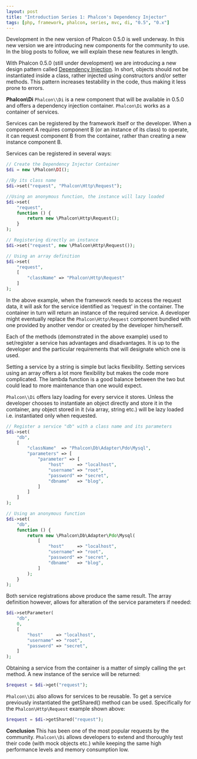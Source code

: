 ```yaml
---
layout: post
title: "Introduction Series 1: Phalcon's Dependency Injector"
tags: [php, framework, phalcon, series, mvc, di, "0.5", "0.x"]
---
```

Development in the new version of Phalcon 0.5.0 is well underway. In this new version we are introducing new components for the community to use. In the blog posts to follow, we will explain these new features in length.

With Phalcon 0.5.0 (still under development) we are introducing a new design pattern called [Dependency Injection](https://en.wikipedia.org/wiki/Dependency_injection). In short, objects should not be instantiated inside a class, rather injected using constructors and/or setter methods. This pattern increases testability in the code, thus making it less prone to errors.

<!--more-->
**Phalcon\Di**
`Phalcon\\Di` is a new component that will be available in 0.5.0 and offers a dependency injection container. `Phalcon\Di` works as a container of services.

Services can be registered by the framework itself or the developer. When a component A requires component B (or an instance of its class) to operate, it can request component B from the container, rather than creating a new instance component B.

Services can be registered in several ways:

```php
// Create the Dependency Injector Container
$di = new \Phalcon\DI();

//By its class name
$di->set("request", "Phalcon\Http\Request");

//Using an anonymous function, the instance will lazy loaded
$di->set(
    "request", 
    function () {
        return new \Phalcon\Http\Request();
    }
);

// Registering directly an instance
$di->set("request", new \Phalcon\Http\Request());

// Using an array definition
$di->set(
    "request", 
    [
        "className" => "Phalcon\Http\Request"
    ]
);
```

In the above example, when the framework needs to access the request data, it will ask for the service identified as ‘request' in the container. The container in turn will return an instance of the required service. A developer might eventually replace the `Phalcon\Http\Request` component bundled with one provided by another vendor or created by the developer him/herself.

Each of the methods (demonstrated in the above example) used to set/register a service has advantages and disadvantages. It is up to the developer and the particular requirements that will designate which one is used. 

Setting a service by a string is simple but lacks flexibility. Setting services using an array offers a lot more flexibility but makes the code more complicated. The lambda function is a good balance between the two but could lead to more maintenance than one would expect.

`Phalcon\\Di` offers lazy loading for every service it stores. Unless the developer chooses to instantiate an object directly and store it in the container, any object stored in it (via array, string etc.) will be lazy loaded i.e. instantiated only when requested.

```php
// Register a service "db" with a class name and its parameters
$di->set(
    "db", 
    [
        "className"  => "Phalcon\Db\Adapter\Pdo\Mysql",
        "parameters" => [
            "parameter" => [
                "host"     => "localhost",
                "username" => "root",
                "password" => "secret",
                "dbname"   => "blog",
            ]
        ]
    ]
);

// Using an anonymous function
$di->set(
    "db",
    function () {
        return new \Phalcon\Db\Adapter\Pdo\Mysql(
            [
                "host"     => "localhost",
                "username" => "root",
                "password" => "secret",
                "dbname"   => "blog",
            ]
        );
    }
);
```

Both service registrations above produce the same result. The array definition however, allows for alteration of the service parameters if needed:

```php
$di->setParameter(
    "db", 
    0, 
    [
        "host"     => "localhost",
        "username" => "root",
        "password" => "secret",
    ]
);
```

Obtaining a service from the container is a matter of simply calling the `get` method. A new instance of the service will be returned:

```php
$request = $di->get("request");
```

`Phalcon\\Di` also allows for services to be reusable. To get a service previously instantiated the getShared() method can be used. Specifically for the `Phalcon\Http\Request` example shown above:

```php
$request = $di->getShared("request");
```

**Conclusion**
This has been one of the most popular requests by the community. `Phalcon\\Di` allows developers to extend and thoroughly test their code (with mock objects etc.) while keeping the same high performance levels and memory consumption low.
